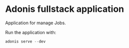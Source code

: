 # Adonis fullstack application

Application for manage Jobs.


Run the application with:

```js
adonis serve --dev
```
